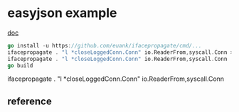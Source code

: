 # easyjson example

[doc](https://github.com/euank/ifacepropagate)

```Go
go install -u https://github.com/euank/ifacepropagate/cmd/...
ifacepropagate . "l *closeLoggedConn.Conn" io.ReaderFrom,syscall.Conn > igen_generated.go
ifacepropagate . "l *closeLoggedConn.Conn" io.ReaderFrom,syscall.Conn
go build
```

ifacepropagate . "l *closeLoggedConn.Conn" io.ReaderFrom,syscall.Conn
## reference

